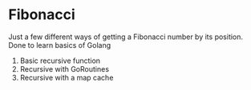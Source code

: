 # Fibonacci

Just a few different ways of getting a Fibonacci number by its position.
Done to learn basics of Golang

1) Basic recursive function
2) Recursive with GoRoutines
3) Recursive with a map cache
